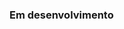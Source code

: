 ### Em desenvolvimento 

<!--
<img width=100% src="https://capsule-render.vercel.app/api?type=waving&color=FF6347&height=120&section=header"/>

[![Typing SVG](https://readme-typing-svg.herokuapp.com/?color=FF6347&size=35&center=true&vCenter=true&width=1000&lines=Hello,+My+Name+is+Ruan+Felipe+de+Lima;I'm+18+years+old;I+from+Mafra,+SC;I+study+Software+Engineering+at+Unc;And+I'm+interning+at+Comapass;Be+Welcome!+:%29)](https://git.io/typing-svg)

<div align="center">  
  <img width="49%" height="195px" src="https://github-readme-stats.vercel.app/api?username=RuanLima23&show_icons=true&count_private=true&hide_border=true&title_color=FF6347&icon_color=FF6347&text_color=c9d1d9&bg_color=0d1117" alt="Ruan github stats" /> 
  <img width="41%" height="195px" src="https://github-readme-stats.vercel.app/api/top-langs/?username=RuanLima23&layout=compact&hide_border=true&title_color=FF6347&text_color=00bfbf&bg_color=0d1117" />
</div>

![Contribution](https://activity-graph.herokuapp.com/graph?username=RuanLima23&theme=dracula&hide_border=true&area=true)
-->
